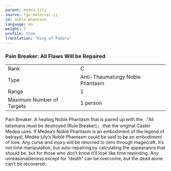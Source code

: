 ```yaml
---
parent: medea-lily
source: fgo-material-ii
id: noble-phantasm
language: en
weight: 3
profile: true
translation: "King of Padoru"
---
```


### Pain Breaker: All Flaws Will be Repaired

<table>
  <tr><td>Rank</td><td>C</td></tr>
  <tr><td>Type</td><td>Anti-Thaumaturgy Noble Phantasm</td></tr>
  <tr><td>Range</td><td>1</td></tr>
  <tr><td>Maximum Number of Targets</td><td>1 person</td></tr>
</table>

Pain Breaker.
A healing Noble Phantasm that is paired up with the 『All talismans must be destroyed (Rule Breaker)』 that the original Caster Medea uses. If Medea’s Noble Phantasm is an embodiment of the legend of betrayal, Medea Lily’s Noble Phantasm could be said to be an embodiment of love.
Any curse and injury will be returned to zero through magecraft. It’s not time manipulation, but auto-repairing by calculating the appearance that should be, but for those who don’t know it’ll look like time rewinding.
Any unreasonableness except for “death” can be overcome, but the dead alone can’t be recovered.
